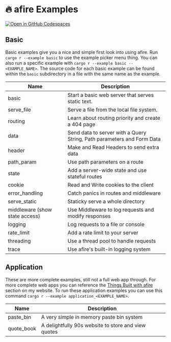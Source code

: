 # 🔥 afire Examples

[![Open in GitHub Codespaces](https://github.com/codespaces/badge.svg)](https://github.com/codespaces/new?hide_repo_select=true&ref=main&repo=394493528&machine=basicLinux32gb&location=EastUs&devcontainer_path=.devcontainer%2Fdevcontainer.json)

## Basic

Basic examples give you a nice and simple first look into using afire.
Run `cargo r --example basic` to use the example picker menu thing.
You can also run a specific example with `cargo r --example basic -- <EXAMPLE_NAME>`.
The source code for each basic example can be found within the `basic` subdirectory in a file with the same name as the example.

| Name                           | Description                                                            |
| ------------------------------ | ---------------------------------------------------------------------- |
| basic                          | Start a basic web server that serves static text.                      |
| serve_file                     | Serve a file from the local file system.                               |
| routing                        | Learn about routing priority and create a 404 page                     |
| data                           | Send data to server with a Query String, Path parameters and Form Data |
| header                         | Make and Read Headers to send extra data                               |
| path_param                     | Use path parameters on a route                                         |
| state                          | Add a server-wide state and use stateful routes                        |
| cookie                         | Read and Write cookies to the client                                   |
| error_handling                 | Catch panics in routes and middleware                                  |
| serve_static                   | Staticky serve a whole directory                                       |
| middleware (show state access) | Use Middleware to log requests and modify responses                    |
| logging                        | Log requests to a file or console                                      |
| rate_limit                     | Add a rate limit to your server                                        |
| threading                      | Use a thread pool to handle requests                                   |
| trace                          | Use afire's built-in logging system                                    |

## Application

These are more complete examples, still not a full web app through.
For more complete web apps you can reference the [Things Built with afire](https://connorcode.com/writing/afire#things-built-with-afire) section on my website.
To run these application examples you can use this command `cargo r --example application_<EXAMPLE_NAME>`.

| Name       | Description                                         |
| ---------- | --------------------------------------------------- |
| paste_bin  | A very simple in memory paste bin system            |
| quote_book | A delightfully 90s website to store and view quotes |
